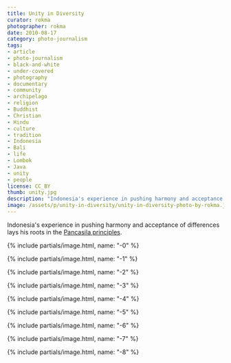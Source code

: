 ```yaml
---
title: Unity in Diversity
curator: rokma
photographer: rokma
date: 2010-08-17
category: photo-journalism
tags:
- article
- photo-journalism
- black-and-white
- under-covered
- photography
- documentary
- community
- archipelago
- religion
- Buddhist
- Christian
- Hindu
- culture
- tradition
- Indonesia
- Bali
- life
- Lombok
- Java
- unity
- people
license: CC_BY
thumb: unity.jpg
description: "Indonesia's experience in pushing harmony and acceptance of differences lays his roots in the Pancasila principles."
image: /assets/p/unity-in-diversity/unity-in-diversity-photo-by-rokma.jpg
---
```

Indonesia's experience in pushing harmony and acceptance of differences lays his roots in the [Pancasila principles](https://en.wikipedia.org/wiki/Pancasila_(politics)).   

{% include partials/image.html, name: "-0" %}

{% include partials/image.html, name: "-1" %}

{% include partials/image.html, name: "-2" %}

{% include partials/image.html, name: "-3" %}

{% include partials/image.html, name: "-4" %}

{% include partials/image.html, name: "-5" %}

{% include partials/image.html, name: "-6" %}

{% include partials/image.html, name: "-7" %}

{% include partials/image.html, name: "-8" %}
